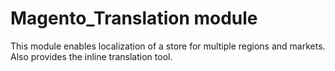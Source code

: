 # Magento_Translation module

This module enables localization of a store for multiple regions and markets.
Also provides the inline translation tool.

